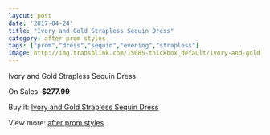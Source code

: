 ```yaml
---
layout: post
date: '2017-04-24'
title: "Ivory and Gold Strapless Sequin Dress"
category: after prom styles
tags: ["prom","dress","sequin","evening","strapless"]
image: http://img.transblink.com/15085-thickbox_default/ivory-and-gold-strapless-sequin-dress.jpg
---
```

Ivory and Gold Strapless Sequin Dress

On Sales: **$277.99**
<a href="https://www.transblink.com/en/after-prom-styles/4808-ivory-and-gold-strapless-sequin-dress.html"><amp-img layout="responsive" width="600" height="600" src="//img.transblink.com/15085-thickbox_default/ivory-and-gold-strapless-sequin-dress.jpg" alt="Ivory and Gold Strapless Sequin Dress 0" /></a>
<a href="https://www.transblink.com/en/after-prom-styles/4808-ivory-and-gold-strapless-sequin-dress.html"><amp-img layout="responsive" width="600" height="600" src="//img.transblink.com/15087-thickbox_default/ivory-and-gold-strapless-sequin-dress.jpg" alt="Ivory and Gold Strapless Sequin Dress 1" /></a>
<a href="https://www.transblink.com/en/after-prom-styles/4808-ivory-and-gold-strapless-sequin-dress.html"><amp-img layout="responsive" width="600" height="600" src="//img.transblink.com/15086-thickbox_default/ivory-and-gold-strapless-sequin-dress.jpg" alt="Ivory and Gold Strapless Sequin Dress 2" /></a>

Buy it: [Ivory and Gold Strapless Sequin Dress](https://www.transblink.com/en/after-prom-styles/4808-ivory-and-gold-strapless-sequin-dress.html "Ivory and Gold Strapless Sequin Dress")

View more: [after prom styles](https://www.transblink.com/en/55-after-prom-styles "after prom styles")